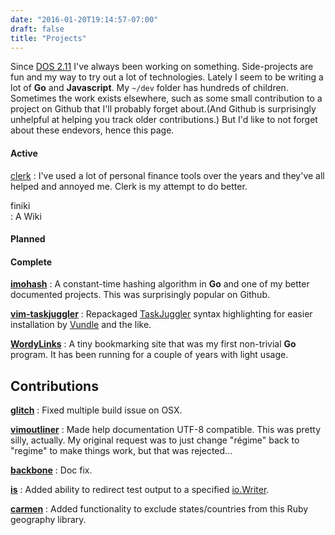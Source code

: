 ```yaml
---
date: "2016-01-20T19:14:57-07:00"
draft: false
title: "Projects"
---
```


Since [DOS 2.11](https://en.wikipedia.org/wiki/DOS) I've always been working on something. Side-projects are fun and my way to try out a lot of technologies. Lately I seem to be writing a lot of **Go** and **Javascript**. My `~/dev` folder has hundreds of children. Sometimes the work exists elsewhere, such as some small contribution to a project on Github that I'll probably forget about.(And Github is surprisingly unhelpful at helping you track older contributions.) But I'd like to not forget about these endevors, hence this page.

#### Active
[clerk](https://github.com/kalafut/clerk)
: I've used a lot of personal finance tools over the years and they've all helped and annoyed me. Clerk is my attempt to do better.

finiki  
: A Wiki

#### Planned
#### Complete

[**imohash**](https://github.com/kalafut/imohash)
: A constant-time hashing algorithm in **Go** and one of my better documented projects. This was surprisingly popular on Github.

[**vim-taskjuggler**](https://github.com/kalafut/vim-taskjuggler)
: Repackaged [TaskJuggler](http://www.taskjuggler.org/) syntax highlighting for easier installation by [Vundle](https://github.com/VundleVim/Vundle.vim) and the like.

[**WordyLinks**](http://wordylinks.kalafut.net)
: A tiny bookmarking site that was my first non-trivial **Go** program. It has been running for a couple of years with light usage.

## Contributions

[**glitch**](https://github.com/levicook/glitch/pull/3)
: Fixed multiple build issue on OSX.

[**vimoutliner**](https://github.com/vimoutliner/vimoutliner/pulls?q=is%3Apr+author%3Akalafut)
: Made help documentation UTF-8 compatible. This was pretty silly, actually. My original request was to just change "régime" back to "regime" to make things work, but that was rejected...

[**backbone**](https://github.com/jashkenas/backbone/pull/2889)
: Doc fix.

[**is**](https://github.com/tylerb/is/issues/2)
: Added ability to redirect test output to a specified [io.Writer](https://golang.org/pkg/io/#Writer).

[**carmen**](https://github.com/jim/carmen/commits?author=kalafut)
: Added functionality to exclude states/countries from this Ruby geography library.

